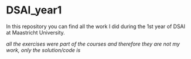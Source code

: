 # DSAI_year1

In this repository you can find all the work I did during the 1st year of DSAI at Maastricht University.

*all the exercises were part of the courses and therefore they are not my work, only the solution/code is*